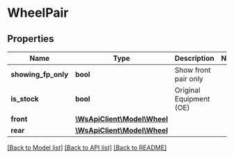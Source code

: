 # WheelPair

## Properties
Name | Type | Description | Notes
------------ | ------------- | ------------- | -------------
**showing_fp_only** | **bool** | Show front pair only | 
**is_stock** | **bool** | Original Equipment (OE) | 
**front** | [**\WsApiClient\Model\Wheel**](Wheel.md) |  | 
**rear** | [**\WsApiClient\Model\Wheel**](Wheel.md) |  | 

[[Back to Model list]](../README.md#documentation-for-models) [[Back to API list]](../README.md#documentation-for-api-endpoints) [[Back to README]](../README.md)


